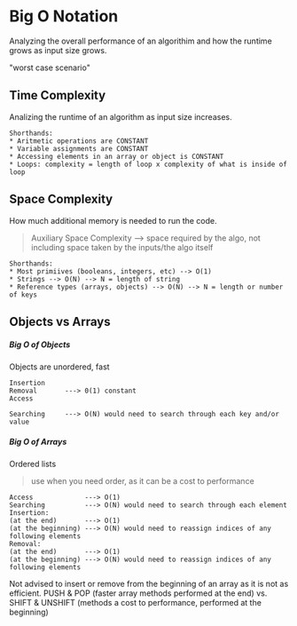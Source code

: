 # Big O Notation

Analyzing the overall performance of an algorithim and how the runtime grows as input size grows.

"worst case scenario"

## Time Complexity
Analizing the runtime of an algorithm as input size increases.
```
Shorthands:
* Aritmetic operations are CONSTANT
* Variable assignments are CONSTANT
* Accessing elements in an array or object is CONSTANT
* Loops: complexity = length of loop x complexity of what is inside of loop
```

## Space Complexity
How much additional memory is needed to run the code.
> Auxiliary Space Complexity --> space required by the algo, not including space taken by the inputs/the algo itself
```
Shorthands:
* Most primiives (booleans, integers, etc) --> O(1)
* Strings --> O(N) --> N = length of string
* Reference types (arrays, objects) --> O(N) --> N = length or number of keys
```
## Objects vs Arrays

##### Big O of Objects
Objects are unordered, fast

```
Insertion
Removal       ---> 0(1) constant
Access

Searching     ---> O(N) would need to search through each key and/or value
```

##### Big O of Arrays
Ordered lists
> use when you need order, as it can be a cost to performance

```
Access             ---> O(1)
Searching          ---> O(N) would need to search through each element
Insertion:
(at the end)       ---> O(1)
(at the beginning) ---> O(N) would need to reassign indices of any following elements
Removal:
(at the end)       ---> O(1)
(at the beginning) ---> O(N) would need to reassign indices of any following elements
```

Not advised to insert or remove from the beginning of an array as it is not as efficient.
PUSH & POP
(faster array methods performed at the end)
vs.
SHIFT & UNSHIFT
(methods a cost to performance, performed at the beginning)
